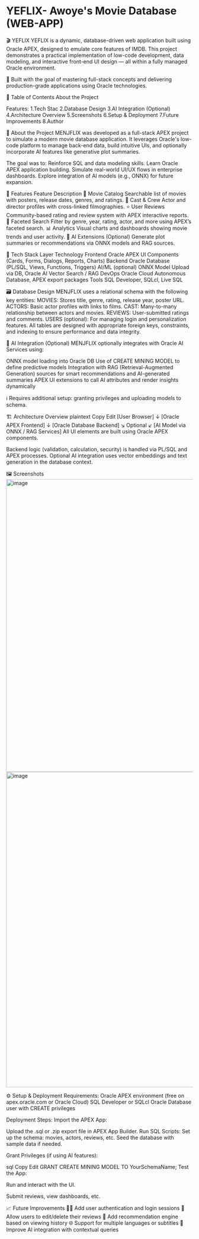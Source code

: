 # YEFLIX- Awoye's Movie Database (WEB-APP)
🎬 YEFLIX
YEFLIX is a dynamic, database-driven web application built using Oracle APEX, designed to emulate core features of IMDB. This project demonstrates a practical implementation of low-code development, data modeling, and interactive front-end UI design — all within a fully managed Oracle environment.

🚀 Built with the goal of mastering full-stack concepts and delivering production-grade applications using Oracle technologies.

📌 Table of Contents
About the Project

Features:
1.Tech Stac
2.Database Design
3.AI Integration (Optional)
4.Architecture Overview
5.Screenshots
6.Setup & Deployment
7.Future Improvements
8.Author

📖 About the Project
MENJFLIX was developed as a full-stack APEX project to simulate a modern movie database application. It leverages Oracle's low-code platform to manage back-end data, build intuitive UIs, and optionally incorporate AI features like generative plot summaries.

The goal was to:
Reinforce SQL and data modeling skills.
Learn Oracle APEX application building.
Simulate real-world UI/UX flows in enterprise dashboards.
Explore integration of AI models (e.g., ONNX) for future expansion.

🌟 Features
Feature	Description
🎥 Movie Catalog	Searchable list of movies with posters, release dates, genres, and ratings.
🧑 Cast & Crew	Actor and director profiles with cross-linked filmographies.
⭐ User Reviews	Community-based rating and review system with APEX interactive reports.
🔎 Faceted Search	Filter by genre, year, rating, actor, and more using APEX’s faceted search.
📊 Analytics	Visual charts and dashboards showing movie trends and user activity.
🧠 AI Extensions	(Optional) Generate plot summaries or recommendations via ONNX models and RAG sources.

🧰 Tech Stack
Layer	Technology
Frontend	Oracle APEX UI Components (Cards, Forms, Dialogs, Reports, Charts)
Backend	Oracle Database (PL/SQL, Views, Functions, Triggers)
AI/ML (optional)	ONNX Model Upload via DB, Oracle AI Vector Search / RAG
DevOps	Oracle Cloud Autonomous Database, APEX export packages
Tools	SQL Developer, SQLcl, Live SQL

🗃️ Database Design
MENJFLIX uses a relational schema with the following key entities:
MOVIES: Stores title, genre, rating, release year, poster URL.
ACTORS: Basic actor profiles with links to films.
CAST: Many-to-many relationship between actors and movies.
REVIEWS: User-submitted ratings and comments.
USERS (optional): For managing login and personalization features.
All tables are designed with appropriate foreign keys, constraints, and indexing to ensure performance and data integrity.

🤖 AI Integration (Optional)
MENJFLIX optionally integrates with Oracle AI Services using:

ONNX model loading into Oracle DB
Use of CREATE MINING MODEL to define predictive models
Integration with RAG (Retrieval-Augmented Generation) sources for smart recommendations and AI-generated summaries
APEX UI extensions to call AI attributes and render insights dynamically

ℹ️ Requires additional setup: granting privileges and uploading models to schema.

🏗️ Architecture Overview
plaintext
Copy
Edit
[User Browser]
     ↓
[Oracle APEX Frontend]
     ↓
[Oracle Database Backend]
     ↘ Optional ↙
[AI Model via ONNX / RAG Services]
All UI elements are built using Oracle APEX components.

Backend logic (validation, calculation, security) is handled via PL/SQL and APEX processes.
Optional AI integration uses vector embeddings and text generation in the database context.

🖼️ Screenshots
<img width="1911" height="789" alt="image" src="https://github.com/user-attachments/assets/ca54c609-873d-4d37-a05d-86507ee7854d" />
<img width="1900" height="850" alt="image" src="https://github.com/user-attachments/assets/8369e35f-bcc3-4460-92d0-e1875e88531f" />



⚙️ Setup & Deployment
Requirements:
Oracle APEX environment (free on apex.oracle.com or Oracle Cloud)
SQL Developer or SQLcl
Oracle Database user with CREATE privileges

Deployment Steps:
Import the APEX App:

Upload the .sql or .zip export file in APEX App Builder.
Run SQL Scripts:
Set up the schema: movies, actors, reviews, etc.
Seed the database with sample data if needed.

Grant Privileges (if using AI features):

sql
Copy
Edit
GRANT CREATE MINING MODEL TO YourSchemaName;
Test the App:

Run and interact with the UI.

Submit reviews, view dashboards, etc.

📈 Future Improvements
🧑‍💻 Add user authentication and login sessions
🔄 Allow users to edit/delete their reviews
🎯 Add recommendation engine based on viewing history
🌐 Support for multiple languages or subtitles
🤖 Improve AI integration with contextual queries
